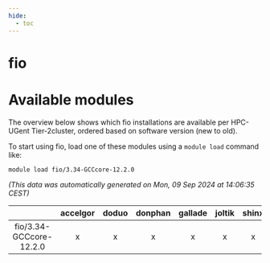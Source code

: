 ```yaml
---
hide:
  - toc
---
```


fio
===

# Available modules


The overview below shows which fio installations are available per HPC-UGent Tier-2cluster, ordered based on software version (new to old).

To start using fio, load one of these modules using a `module load` command like:

```shell
module load fio/3.34-GCCcore-12.2.0
```

*(This data was automatically generated on Mon, 09 Sep 2024 at 14:06:35 CEST)*  

| |accelgor|doduo|donphan|gallade|joltik|shinx|skitty|
| :---: | :---: | :---: | :---: | :---: | :---: | :---: | :---: |
|fio/3.34-GCCcore-12.2.0|x|x|x|x|x|x|x|
